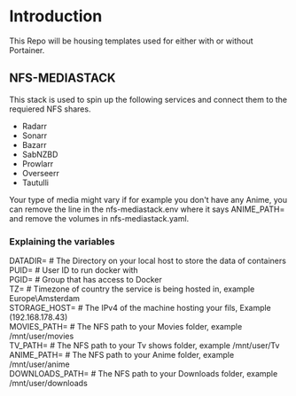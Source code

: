 # Introduction

This Repo will be housing templates used for either with or without Portainer.


## NFS-MEDIASTACK

This stack is used to spin up the following services and connect them to the requiered NFS shares. 

* Radarr
* Sonarr
* Bazarr
* SabNZBD
* Prowlarr
* Overseerr
* Tautulli

Your type of media might vary if for example you don't have any Anime, you can remove the line in the nfs-mediastack.env where it says ANIME_PATH= and remove the volumes in nfs-mediastack.yaml. 

### Explaining the variables

DATADIR=            # The Directory on your local host to store the data of containers
<br>
PUID=               # User ID to run docker with
<br>
PGID=               # Group that has access to Docker
<br>
TZ=                 # Timezone of country the service is being hosted in, example Europe\Amsterdam
<br>
STORAGE_HOST=       # The IPv4 of the machine hosting your fils, Example (192.168.178.43)
<br>
MOVIES_PATH=        # The NFS path to your Movies folder, example /mnt/user/movies
<br>
TV_PATH=            # The NFS path to your Tv shows folder, example /mnt/user/Tv
<br>
ANIME_PATH=         # The NFS path to your Anime folder, example /mnt/user/anime
<br>
DOWNLOADS_PATH=     # The NFS path to your Downloads folder, example /mnt/user/downloads
<br>

